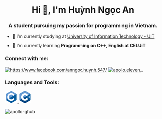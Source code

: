 <h1 align="center">Hi 👋, I'm Huỳnh Ngọc An</h1>
<h3 align="center">A student pursuing my passion for programming in Vietnam.</h3>

- 🔭 I’m currently studying at [University of Information Technology - UIT](https://www.uit.edu.vn/)

- 🌱 I’m currently learning **Programming on C++, English at CELUiT**

<h3 align="left">Connect with me:</h3>
<p align="left">
<a href="https://fb.com/https://www.facebook.com/anngoc.huynh.547/" target="blank"><img align="center" src="https://raw.githubusercontent.com/rahuldkjain/github-profile-readme-generator/master/src/images/icons/Social/facebook.svg" alt="https://www.facebook.com/anngoc.huynh.547/" height="30" width="40" /></a>
<a href="https://instagram.com/apollo.eleven._" target="blank"><img align="center" src="https://raw.githubusercontent.com/rahuldkjain/github-profile-readme-generator/master/src/images/icons/Social/instagram.svg" alt="apollo.eleven._" height="30" width="40" /></a>
</p>

<h3 align="left">Languages and Tools:</h3>
<p align="left"> <a href="https://www.cprogramming.com/" target="_blank" rel="noreferrer"> <img src="https://raw.githubusercontent.com/devicons/devicon/master/icons/c/c-original.svg" alt="c" width="40" height="40"/> </a> <a href="https://www.w3schools.com/cpp/" target="_blank" rel="noreferrer"> <img src="https://raw.githubusercontent.com/devicons/devicon/master/icons/cplusplus/cplusplus-original.svg" alt="cplusplus" width="40" height="40"/> </a> </p>

<p><img align="center" src="https://github-readme-stats.vercel.app/api/top-langs?username=apollo-ghub&show_icons=true&locale=en&layout=compact" alt="apollo-ghub" /></p>

